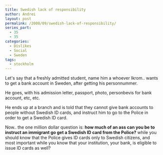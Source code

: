 ```yaml
---
title: Swedish lack of responsibility
author: Andrei
layout: post
permalink: /2008/09/swedish-lack-of-responsibility/
series_part:
  - 35
  - 35
categories:
  - Dislikes
  - Social
  - Sweden
tags:
  - stockholm
---
```

Let's say that a freshly admitted student, name him a whoever Ikrom.. wants to get a bank account in Sweden, after getting his personnummer.

He goes, with his admission letter, passport, photo, personbevis for bank account, etc, etc.

He ends up at a branch and is told that they cannot give bank accounts to people without Swedish ID cards, and instruct him to go to the Police in order to get a Swedish ID card.



Now.. the one million dollar question is: **how much of an ass can you be to instruct an immigrant go get a Swedish ID card from the Police?** while you should know that the Police gives ID cards only to Swedish citizens, and most important while you know that your institution, your bank, is eligible to issue ID cards as well?
